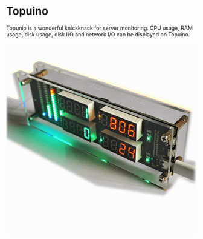 # Topuino

Topunio is a wonderful knickknack for server monitoring. CPU usage, RAM usage, disk usage, disk I/O and network I/O can be displayed on Topuino.

![](sample.png)
